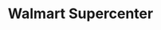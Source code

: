---
title: "Walmart Supercenter"
url: /summerville/walmart-supercenter-dorchester-road/
shop: Supermarkt
---